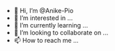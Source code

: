 - 👋 Hi, I’m @Anike-Pio
- 👀 I’m interested in ...
- 🌱 I’m currently learning ...
- 💞️ I’m looking to collaborate on ...
- 📫 How to reach me ...

<!---
Anike-Pio/Anike-Pio is a ✨ special ✨ repository because its `README.md` (this file) appears on your GitHub profile.
You can click the Preview link to take a look at your changes.
--->
